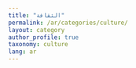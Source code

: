 ```yaml
---
title: "الثقافة"
permalink: /ar/categories/culture/
layout: category
author_profile: true
taxonomy: culture
lang: ar
---
```

